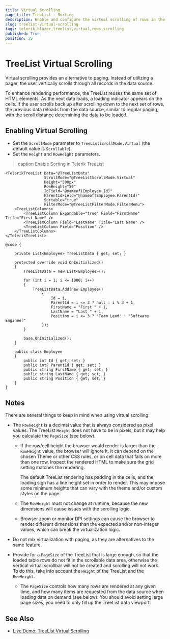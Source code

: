 ```yaml
---
title: Virtual Scrolling
page_title: TreeList - Sorting
description: Enable and configure the virtual scrolling of rows in the TreeList for Blazor.
slug: treelist-virtual-scrolling
tags: telerik,blazor,treelist,virtual,rows,scrolling
published: True
position: 25
---
```


# TreeList Virtual Scrolling


Virtual scrolling provides an alternative to paging. Instead of utilizing a pager, the user vertically scrolls through all records in the data source.

To enhance rendering performance, the TreeList reuses the same set of HTML elements. As the next data loads, a loading indicator appears on the cells. If the user scrolls back up after scrolling down to the next set of rows, the previous data reloads from the data source, similar to regular paging, with the scroll distance determining the data to be loaded.

## Enabling Virtual Scrolling

* Set the `ScrollMode` parameter to `TreeListScrollMode.Virtual` (the default value is `Scrollable`).
* Set the `Height` and `RowHeight` parameters.

>caption Enable Sorting in Telerik TreeList

````CSHTML
<TelerikTreeList Data="@TreeListData"
                 ScrollMode="@TreeListScrollMode.Virtual"
                 Height="500px"
                 RowHeight="50"
                 IdField="@nameof(Employee.Id)"
                 ParentIdField="@nameof(Employee.ParentId)"
                 Sortable="true"
                 FilterMode="@TreeListFilterMode.FilterMenu">
    <TreeListColumns>
        <TreeListColumn Expandable="true" Field="FirstName" Title="First Name" />
        <TreeListColumn Field="LastName" Title="Last Name" />
        <TreeListColumn Field="Position" />
    </TreeListColumns>
</TelerikTreeList>

@code {

    private List<Employee> TreeListData { get; set; }

    protected override void OnInitialized()
    {
        TreeListData = new List<Employee>();

        for (int i = 1; i <= 1000; i++)
        {
            TreeListData.Add(new Employee()
                {
                    Id = i,
                    ParentId = i <= 3 ? null : i % 3 + 1,
                    FirstName = "First " + i,
                    LastName = "Last " + i,
                    Position = i <= 3 ? "Team Lead" : "Software Engineer"
                });
        }

        base.OnInitialized();
    }

    public class Employee
    {
        public int Id { get; set; }
        public int? ParentId { get; set; }
        public string FirstName { get; set; }
        public string LastName { get; set; }
        public string Position { get; set; }
    }
}
````

## Notes

There are several things to keep in mind when using virtual scrolling:

* The `RowHeight` is a decimal value that is always considered as pixel values. The TreeList `Height` does not have to be in pixels, but it may help you calculate the `PageSize` (see below).

    * If the row/cell height the browser would render is larger than the `RowHeight` value, the browser will ignore it. It can depend on the chosen Theme or other CSS rules, or on cell data that falls on more than one row. Inspect the rendered HTML to make sure the grid setting matches the rendering.

        The default TreeList rendering has padding in the cells, and the loading sign has a line height set in order to render. This may impose some minimum heights that can vary with the theme and/or custom styles on the page.

    * The `RowHeight` must not change at runtime, because the new dimensions will cause issues with the scrolling logic.

    * Browser zoom or monitor DPI settings can cause the browser to render different dimensions than the expected and/or non-integer values, which can break the virtualization logic.

* Do not mix virtualization with paging, as they are alternatives to the same feature.

* Provide for a `PageSize` of the TreeList that is large enough, so that the loaded table rows do not fit in the scrollable data area, otherwise the vertical virtual scrollbar will not be created and scrolling will not work. To do this, take into account the `Height` of the TreeList and the `RowHeight`.

    * The `PageSize` controls how many rows are rendered at any given time, and how many items are requested from the data source when loading data on demand (see below). You should avoid setting large page sizes, you need to only fill up the TreeList data viewport.

## See Also

  * [Live Demo: TreeList Virtual Scrolling](https://demos.telerik.com/blazor-ui/treelist/virtual-scrolling)
   
